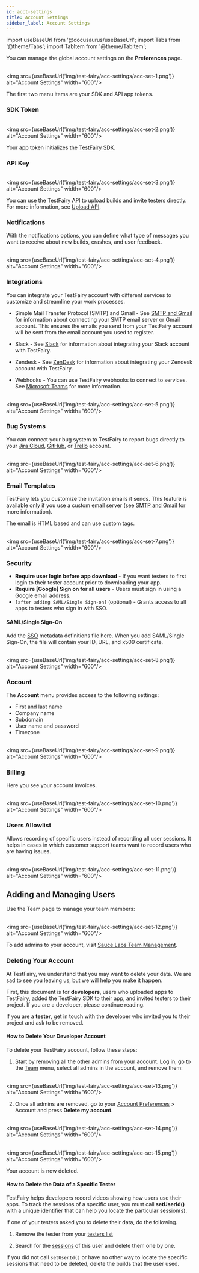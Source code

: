 ```yaml
---
id: acct-settings
title: Account Settings
sidebar_label: Account Settings
---
```


import useBaseUrl from '@docusaurus/useBaseUrl';
import Tabs from '@theme/Tabs';
import TabItem from '@theme/TabItem';

You can manage the global account settings on the **Preferences** page.

<br/><img src={useBaseUrl('img/test-fairy/acc-settings/acc-set-1.png')} alt="Account Settings" width="600"/>

The first two menu items are your SDK and API app tokens.

### SDK Token

<br/><img src={useBaseUrl('img/test-fairy/acc-settings/acc-set-2.png')} alt="Account Settings" width="600"/>

Your app token initializes the [TestFairy SDK](https://docs.testfairy.com/SDK/Adding_The_Testfairy_SDK_To_Your_App.html).

### API Key

<br/><img src={useBaseUrl('img/test-fairy/acc-settings/acc-set-3.png')} alt="Account Settings" width="600"/>

You can use the TestFairy API to upload builds and invite testers directly. For more information, see [Upload API](/test-fairy/api-reference/upload-api).

### Notifications

With the notifications options, you can define what type of messages you want to receive about new builds, crashes, and user feedback.

<br/><img src={useBaseUrl('img/test-fairy/acc-settings/acc-set-4.png')} alt="Account Settings" width="600"/>

### Integrations

You can integrate your TestFairy account with different services to customize and streamline your work processes.

- Simple Mail Transfer Protocol (SMTP) and Gmail - See [SMTP and Gmail](/test-fairy/integrations/smtp-gmail) for information about connecting your SMTP email server or Gmail account. This ensures the emails you send from your TestFairy account will be sent from the email account you used to register.

- Slack - See [Slack](/test-fairy/integrations/slack) for information about integrating your Slack account with TestFairy.

- Zendesk - See [ZenDesk](/test-fairy/integrations/zendesk) for information about integrating your Zendesk account with TestFairy.

- Webhooks - You can use TestFairy webhooks to connect to services. See [Microsoft Teams](h/test-fairy/integrations/ms-teams) for more information.

<br/><img src={useBaseUrl('img/test-fairy/acc-settings/acc-set-5.png')} alt="Account Settings" width="600"/>

### Bug Systems

You can connect your bug system to TestFairy to report bugs directly to your [Jira Cloud](/test-fairy/testing-an-app/bug-tracking/jira-cloud), [GitHub](docs/test-fairy/testing-an-app/bug-tracking/github), or [Trello](docs/test-fairy/testing-an-app/bug-tracking/trello) account.

<br/><img src={useBaseUrl('img/test-fairy/acc-settings/acc-set-6.png')} alt="Account Settings" width="600"/>

### Email Templates

TestFairy lets you customize the invitation emails it sends. This feature is available only if you use a custom email server (see [SMTP and Gmail](/test-fairy/integrations/smtp-gmail) for more information).

The email is HTML based and can use custom tags.

<br/><img src={useBaseUrl('img/test-fairy/acc-settings/acc-set-7.png')} alt="Account Settings" width="600"/>

### Security

- **Require user login before app download** - If you want testers to first login to their tester account prior to downloading your app.
- **Require [Google] Sign on for all users** - Users must sign in using a Google email address.
- `[after adding SAML/Single Sign-on]` (optional) - Grants access to all apps to testers who sign in with SSO.

#### SAML/Single Sign-On

Add the [SSO](/test-fairy/acct-mgmt/sso/sso-intro) metadata definitions file here. When you add SAML/Single Sign-On, the file will contain your ID, URL, and x509 certificate.

<br/><img src={useBaseUrl('img/test-fairy/acc-settings/acc-set-8.png')} alt="Account Settings" width="600"/>

### Account

The **Account** menu provides access to the following settings:

- First and last name
- Company name
- Subdomain
- User name and password
- Timezone

<br/><img src={useBaseUrl('img/test-fairy/acc-settings/acc-set-9.png')} alt="Account Settings" width="600"/>

### Billing

Here you see your account invoices.

<br/><img src={useBaseUrl('img/test-fairy/acc-settings/acc-set-10.png')} alt="Account Settings" width="600"/>

### Users Allowlist

Allows recording of specific users instead of recording all user sessions. It helps in cases in which customer support teams want to record users who are having issues.

<br/><img src={useBaseUrl('img/test-fairy/acc-settings/acc-set-11.png')} alt="Account Settings" width="600"/>

## Adding and Managing Users

Use the Team page to manage your team members:

<br/><img src={useBaseUrl('img/test-fairy/acc-settings/acc-set-12.png')} alt="Account Settings" width="600"/>

To add admins to your account, visit [Sauce Labs Team Management](https://docs.saucelabs.com/basics/acct-team-mgmt-hub/).

### Deleting Your Account

At TestFairy, we understand that you may want to delete your data. We are sad to see you leaving us, but we will help you make it happen.

First, this document is for **developers**, users who uploaded apps to TestFairy, added the TestFairy SDK to their app, and invited testers to their project.
If you are a developer, please continue reading.

If you are a **tester**, get in touch with the developer who invited you to their project and ask to be removed.

#### How to Delete Your Developer Account

To delete your TestFairy account, follow these steps:

1. Start by removing all the other admins from your account. Log in, go to the [Team](https://app.testfairy.com/settings/cpanel/) menu, select all admins in the account, and remove them:

<br/><img src={useBaseUrl('img/test-fairy/acc-settings/acc-set-13.png')} alt="Account Settings" width="600"/>

2. Once all admins are removed, go to your [Account Preferences](https://app.testfairy.com/settings/account/) > Account and press **Delete my account**.

<br/><img src={useBaseUrl('img/test-fairy/acc-settings/acc-set-14.png')} alt="Account Settings" width="600"/>

<br/><img src={useBaseUrl('img/test-fairy/acc-settings/acc-set-15.png')} alt="Account Settings" width="600"/>

Your account is now deleted.

#### How to Delete the Data of a Specific Tester

TestFairy helps developers record videos showing how users use their apps.
To track the sessions of a specific user, you must call **setUserId()** with a unique identifier that can help you locate the particular session(s).

If one of your testers asked you to delete their data, do the following.

1. Remove the tester from your [testers list](https://app.testfairy.com/testers)

2. Search for the [sessions](https://app.testfairy.com/search) of this user and delete them one by one.

If you did not call `setUserId()` or have no other way to locate the specific sessions that need to be deleted, delete the builds that the user used.
